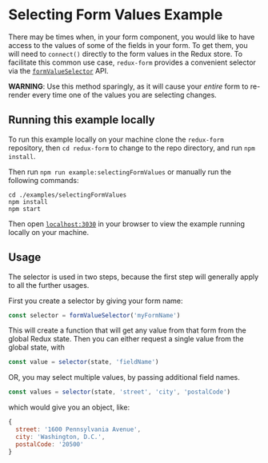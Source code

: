 # Selecting Form Values Example

There may be times when, in your form component, you would like to have access to the values of 
some of the fields in your form. To get them, you will need to `connect()` directly to the form
values in the Redux store. To facilitate this common use case, `redux-form` provides a convenient
selector via the 
[`formValueSelector`](https://redux-form.com/7.0.1/docs/api/FormValueSelector.md/)
API.

**WARNING**: Use this method sparingly, as it will cause your _entire_ form to re-render every 
time one of the values you are selecting changes.

## Running this example locally

To run this example locally on your machine clone the `redux-form` repository,
then `cd redux-form` to change to the repo directory, and run `npm install`.

Then run `npm run example:selectingFormValues` or manually run the
following commands:
```
cd ./examples/selectingFormValues
npm install
npm start
```

Then open [`localhost:3030`](http://localhost:3030) in your
browser to view the example running locally on your machine.

## Usage

The selector is used in two steps, because the first step will generally apply to all the further
usages.

First you create a selector by giving your form name:

```js
const selector = formValueSelector('myFormName')
```

This will create a function that will get any value from that form from the global Redux state.
Then you can either request a single value from the global state, with

```js
const value = selector(state, 'fieldName')
```

OR, you may select multiple values, by passing additional field names.

```js
const values = selector(state, 'street', 'city', 'postalCode')
```

which would give you an object, like:

```js
{
  street: '1600 Pennsylvania Avenue',
  city: 'Washington, D.C.',
  postalCode: '20500'
}
```
